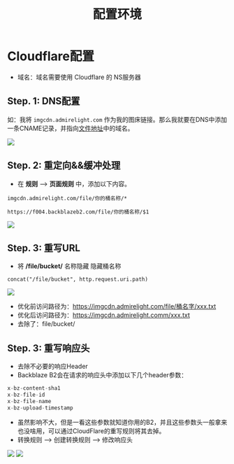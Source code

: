 ﻿---
lang: zh-cn
title: 配置环境
description: Cloudflare配置 将你的图床地址进行重写
---

# Cloudflare配置

- 域名：域名需要使用 Cloudflare 的 NS服务器 

## Step. 1: DNS配置

如：我将 `imgcdn.admirelight.com` 作为我的图床链接。那么我就要在DNS中添加一条CNAME记录，并指向[文件地址](/guide/prepare.html#step-4-查看桶域名)中的域名。

![](https://cloud.mr90.top/hexo/api/0c69f9ba-b516-4799-9dba-1353e6d9e5df.png)

## Step. 2: 重定向&&缓冲处理

- 在 **规则** --> **页面规则** 中，添加以下内容。

```
imgcdn.admirelight.com/file/你的桶名称/*

https://f004.backblazeb2.com/file/你的桶名称/$1
```

![](https://cloud.mr90.top/hexo/api/68091800-449a-4daa-848b-e6c59d8d77b7.png)


## Step. 3: 重写URL

- 将 **/file/bucket/** 名称隐藏 隐藏桶名称

```
concat("/file/bucket", http.request.uri.path)
```

![](https://cloud.mr90.top/hexo/api/53b05dc8-180d-48d0-8460-e91dd2933de8.png)

- 优化前访问路径为：https://imgcdn.admirelight.com/file/桶名字/xxx.txt
- 优化后访问路径为：https://imgcdn.admirelight.comm/xxx.txt
- 去除了：file/bucket/

## Step. 3: 重写响应头

- 去除不必要的响应Header
- Backblaze B2会在请求的响应头中添加以下几个header参数：

```js
x-bz-content-sha1
x-bz-file-id
x-bz-file-name
x-bz-upload-timestamp
```

- 虽然影响不大，但是一看这些参数就知道你用的B2，并且这些参数头一般拿来也没啥用，可以通过CloudFlare的重写规则将其去掉。
- 转换规则 --> 创建转换规则 --> 修改响应头

![](https://cloud.mr90.top/hexo/4/e0b95f22-0aae-40d0-a6c9-30071bfa8035.png)
![](https://cloud.mr90.top/hexo/api/759fa15d-d7b2-414b-bc30-f44af6c61ef9.png)
